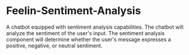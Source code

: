 # Feelin-Sentiment-Analysis
A chatbot equipped with sentiment analysis capabilities. The chatbot will analyze the  sentiment of the user's input. The sentiment analysis component will determine whether the  user's message expresses a positive, negative, or neutral sentiment.
